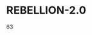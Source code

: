 # REBELLION-2.0                                                                                                          

63
